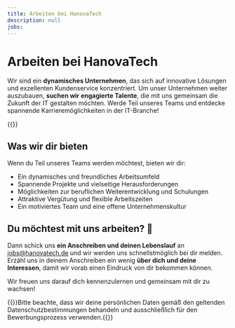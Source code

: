 ```yaml
---
title: Arbeiten bei HanovaTech
description: null
jobs:
---
```


# Arbeiten bei HanovaTech
Wir sind ein **dynamisches Unternehmen**, das sich auf innovative Lösungen und exzellenten Kundenservice konzentriert. Um unser Unternehmen weiter auszubauen, **suchen wir engagierte Talente**, die mit uns gemeinsam die Zukunft der IT gestalten möchten. Werde Teil unseres Teams und entdecke spannende Karrieremöglichkeiten in der IT-Branche!

{{<careerList>}}

## Was wir dir bieten
Wenn du Teil unseres Teams werden möchtest, bieten wir dir:

- Ein dynamisches und freundliches Arbeitsumfeld
- Spannende Projekte und vielseitige Herausforderungen
- Möglichkeiten zur beruflichen Weiterentwicklung und Schulungen
- Attraktive Vergütung und flexible Arbeitszeiten
- Ein motiviertes Team und eine offene Unternehmenskultur

## Du möchtest mit uns arbeiten? 🎉
Dann schick uns **ein Anschreiben und deinen Lebenslauf** an [jobs@hanovatech.de](mailto:jobs@hanovatech.de) und wir werden uns schnellstmöglich bei dir melden. Erzähl uns in deinem Anschreiben ein wenig **über dich und deine Interessen**, damit wir vorab einen Eindruck von dir bekommen können.

Wir freuen uns darauf dich kennenzulernen und gemeinsam mit dir zu wachsen!

{{<alert>}}Bitte beachte, dass wir deine persönlichen Daten gemäß den geltenden Datenschutzbestimmungen behandeln und ausschließlich für den Bewerbungsprozess verwenden.{{</alert>}}